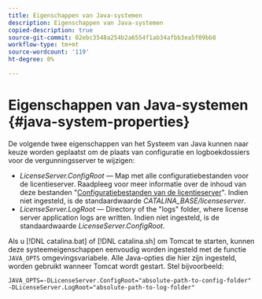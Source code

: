 ```yaml
---
title: Eigenschappen van Java-systemen
description: Eigenschappen van Java-systemen
copied-description: true
source-git-commit: 02ebc3548a254b2a6554f1ab34afbb3ea5f09bb8
workflow-type: tm+mt
source-wordcount: '119'
ht-degree: 0%

---
```


# Eigenschappen van Java-systemen {#java-system-properties}

De volgende twee eigenschappen van het Systeem van Java kunnen naar keuze worden geplaatst om de plaats van configuratie en logboekdossiers voor de vergunningsserver te wijzigen:

* *LicenseServer.ConfigRoot* — Map met alle configuratiebestanden voor de licentieserver. Raadpleeg voor meer informatie over de inhoud van deze bestanden &quot;[Configuratiebestanden van de licentieserver](../../aaxs-protected-streaming/aaxs-license-server-config-files/aaxs-configuration-directory-structure.md)&quot;. Indien niet ingesteld, is de standaardwaarde *CATALINA_BASE/licenseserver*.
* *LicenseServer.LogRoot* — Directory of the &quot;logs&quot; folder, where license server application logs are written. Indien niet ingesteld, is de standaardwaarde *LicenseServer.ConfigRoot*.

Als u [!DNL catalina.bat] of [!DNL catalina.sh] om Tomcat te starten, kunnen deze systeemeigenschappen eenvoudig worden ingesteld met de functie `JAVA_OPTS` omgevingsvariabele. Alle Java-opties die hier zijn ingesteld, worden gebruikt wanneer Tomcat wordt gestart. Stel bijvoorbeeld:

```
JAVA_OPTS=-DLicenseServer.ConfigRoot="absolute-path-to-config-folder" -DLicenseServer.LogRoot="absolute-path-to-log-folder"
```
